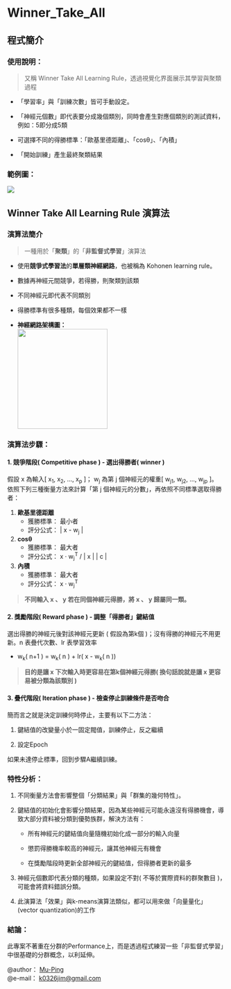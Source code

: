 # Winner_Take_All
## 程式簡介
### 使用說明：
> 又稱 Winner Take All Learning Rule，透過視覺化界面展示其學習與聚類過程

* 「學習率」與「訓練次數」皆可手動設定。

* 「神經元個數」即代表要分成幾個類別，同時會產生對應個類別的測試資料，例如：5即分成5類

* 可選擇不同的得勝標準：「歐基里德距離」、「cosθ」、「內積」

* 「開始訓練」產生最終聚類結果
### 範例圖：
![](https://i.imgur.com/OsGVBEN.png)

## Winner Take All Learning Rule 演算法
### 演算法簡介
> 一種用於「**聚類**」的「**非監督式學習**」演算法
* 使用**競爭式學習法**的**單層類神經網路**，也被稱為 Kohonen learning rule。

* 數據再神經元間競爭，若得勝，則聚類到該類

* 不同神經元即代表不同類別

* 得勝標準有很多種類，每個效果都不一樣

* **神經網路架構圖：**  
  <img src="https://i.imgur.com/rQCmg1H.png" width="207" height="230">
### 演算法步驟：
#### 1. 競爭階段( Competitive phase ) - 選出得勝者( winner )
  假設 x 為輸入[ x<sub>1</sub>, x<sub>2</sub>, ..., x<sub>p</sub> ]；  w<sub>j</sub> 為第 j 個神經元的權重[ w<sub>j1</sub>, w<sub>j2</sub>, ..., w<sub>jp</sub> ]。  
  依照下列三種衡量方法來計算「第 j 個神經元的分數」，再依照不同標準選取得勝者：
  1. **歐基里德距離**
      * 獲勝標準： 最小者 
      * 評分公式： | x - w<sub>j</sub> |
  2. **cosθ**
      * 獲勝標準： 最大者 
      * 評分公式： x · w<sub>j</sub><sup>T</sup> / | x | | c |
  3. **內積**  
      * 獲勝標準： 最大者 
      * 評分公式： x · w<sub>j</sub><sup>T</sup>
> **不同輸入 x 、 y 若在同個神經元得勝，將 x 、 y 歸屬同一類。**  
#### 2. 獎勵階段( Reward phase ) - 調整「得勝者」鍵結值
  選出得勝的神經元後對該神經元更新 ( 假設為第k個 )；沒有得勝的神經元不用更新。n 表疊代次數、lr 表學習效率  
* w<sub>k</sub>( n+1 ) = w<sub>k</sub>( n ) + lr( x - w<sub>k</sub>( n ))
> **目的是讓 x 下次輸入時更容易在第k個神經元得勝( 換句話說就是讓 x 更容易被分類為該類別 )**
#### 3. 疊代階段( Iteration phase ) - 檢查停止訓練條件是否吻合
簡而言之就是決定訓練何時停止，主要有以下二方法：
1. 鍵結值的改變量小於一固定閥值，訓練停止，反之繼續

2. 設定Epoch  

如果未達停止標準，回到步驟A繼續訓練。
  
### 特性分析：

1. 不同衡量方法會影響整個「分類結果」與「群集的幾何特性」。

2. 鍵結值的初始化會影響分類結果，因為某些神經元可能永遠沒有得勝機會，導致大部分資料被分類到優勢族群，解決方法有：
    * 所有神經元的鍵結值向量隨機初始化成一部分的輸入向量 
    
    * 懲罰得勝機率較高的神經元，讓其他神經元有機會 
    
    * 在獎勵階段時更新全部神經元的鍵結值，但得勝者更新的最多  

3. 神經元個數即代表分類的種類，如果設定不對( 不等於實際資料的群聚數目 )，可能會將資料錯誤分類。

4. 此演算法「效果」與k-means演算法類似，都可以用來做「向量量化」(vector quantization)的工作
### 結論：
此專案不著重在分群的Performance上，而是透過程式練習一些「非監督式學習」中很基礎的分群概念，以利延伸。


@author： [Mu-Ping](https://github.com/Mu-Ping)  
@e-mail： k0326jim@gmail.com
